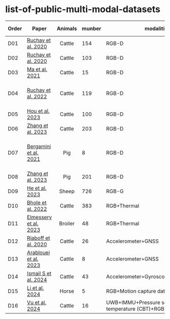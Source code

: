# list-of-public-multi-modal-datasets
| Order | Paper | Animals |munber| modalities |object measurement | Links |
|-------|-------|:-------:|---------|-------|-------|-------|
|D01|[Ruchay et al. 2020]( https://doi.org/10.1016/j.compag.2020.105821)|Cattle|154|RGB-D|Body size measurement|https://github.com/ruchaya/CowDB|
|D02|[Ruchay et al. 2020]( https://doi.org/10.1016/j.compag.2020.105821)|Cattle|103|RGB-D|Body size measurement|https://github.com/ruchaya/CowDatabase|
|D03|[Ma et al. 2021](https://ieeexplore.ieee.org/abstract/document/10869553)|Cattle|15|RGB-D|Individual detection|https://github.com/Jiahao-Ma/MultiviewC|
|D04|[Ruchay et al. 2022](https://doi.org/10.3390/ani12162128)|Cattle|119|RGB-D|Individual identification, Body size measurement|https://github.com/ruchaya/CowDatabase2|
|D05|[Hou et al. 2023](https://doi.org/10.1016/j.compag.2023.108184)|Cattle|100|RGB-D|Weight measurement|https://github.com/colorful-days/0724/tree/master/data|
|D06|[Zhang et al. 2023](https://doi.org/10.1016/j.compag.2023.108307 )|Cattle|203|RGB-D|Body size measurement|https://gitee.com/kznd/lshape-analyser/tree/master/Dataset/dairy|
|D07|[Bergamini et al. 2021](https://homepages.inf.ed.ac.uk/rbf/PAPERS/pigsbehaviouranalysis_visapp2021.pdf)|Pig|8|RGB-D|Individual identification, Tracking, Behavior recognition|https://drive.google.com/drive/folders/1C_wABDzfpdaRykVHoWSN8vAaLXs8Yaxn|
|D08|[Zhang et al. 2023](https://doi.org/10.1016/j.compag.2023.108307 )|Pig|201|RGB-D|Body size measurement|https://gitee.com/kznd/lshape-analyser/tree/master/Dataset/pig|
|D09|[He et al. 2023](https://doi.org/10.1016/j.compag.2023.107667)|Sheep|726|RGB-G|Weight measurement|https://pan.baidu.com/s/1lkF50WdG6vWCnj1TAw_LjA (code: 9HKS)|
|D10|[Bhole et al. 2022](https://doi.org/10.1016/j.eswa.2021.116354)|Cattle|383|RGB+Thermal|Individual identification|https://dataverse.nl/dataset.xhtml?persistentId=doi:10.34894/7M108F|
|D11|[Elmessery et al. 2023](https://doi.org/10.3390/agriculture13081527)|Broiler|48|RGB+Thermal|Disease detection|https://drive.google.com/drive/folders/1jj9LKL0d1YDyDez8xrmKWRWd3psFoeZ2|
|D12|[Riaboff et al. 2020](https://doi.org/10.3390/s20174741)|Cattle|26|Accelerometer+GNSS|Behavior recognition|http://www.mdpi.com/1424-8220/20/17/4741/s1|
|D13|[Arablouei et al. 2023](https://doi.org/10.1016/j.atech.2022.100163 )|Cattle|8|Accelerometer+GNSS|Behavior recognition|https://github.com/Reza219/Animal_behavior_classification_Acc_GNSS|
|D14|[Ismail S et al. 2024](https://doi.org/10.1016/j.compag.2023.108500 )|Cattle|43|Accelerometer+Gyroscope+Magnetometer|Disease detection|https://github.com/Shahid-Ismail/CowScreeningDB-A-public-database-for-lameness-detection|
|D15|[Li et al. 2024](https://doi.org/10.1038/s41597-024-03312-1)|Horse|5|RGB+Motion capture data|Behavior recognition|https://doi.org/10.7910/DVN/2EXONE|
|D16|[Vu et al. 2024](https://proceedings.neurips.cc/paper_files/paper/2024/hash/6d8f3f71b22f9d2e9320d7bdb73acea7-Abstract-Datasets_and_Benchmarks_Track.html)|Cattle|16|UWB+IMMU+Pressure sensor+Core body temperature (CBT)+RGB|Behavior recognition|https://github.com/neis-lab/mmcows|
